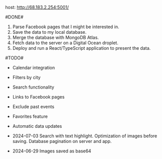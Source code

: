 host: http://68.183.2.254:5001/

#DONE#
1. Parse Facebook pages that I might be interested in.
2. Save the data to my local database.
3. Merge the database with MongoDB Atlas.
4. Fetch data to the server on a Digital Ocean droplet.
5. Deploy and run a React/TypeScript application to present the data.

#TODO#
- Calendar integration
- Filters by city
- Search functionality
- Links to Facebook pages
- Exclude past events
- Favorites feature
- Automatic data updates

- 2024-07-03
Search with text highlight.
Optimization of images before saving.
Database pagination on server and app.
- 2024-06-29 
Images saved as base64
